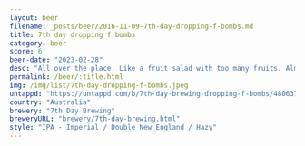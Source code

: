 ```yaml
---
layout: beer
filename: _posts/beer/2016-11-09-7th-day-dropping-f-bombs.md
title: 7th day dropping f bombs
category: beer
score: 6
beer-date: "2023-02-28"
desc: "All over the place. Like a fruit salad with too many fruits. Almost like an IPA went sour"
permalink: /beer/:title.html
img: /img/list/7th-day-dropping-f-bombs.jpeg
untappd: "https://untappd.com/b/7th-day-brewing-dropping-f-bombs/4806376"
country: "Australia"
brewery: "7th Day Brewing"
breweryURL: "brewery/7th-day-brewing.html"
style: "IPA - Imperial / Double New England / Hazy"
---
```

